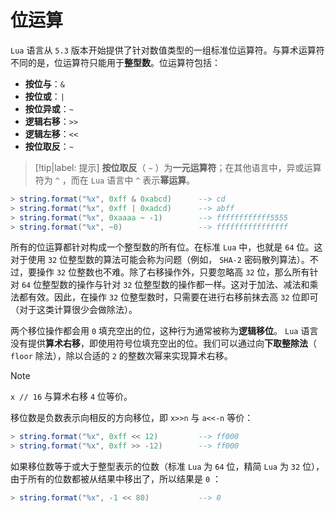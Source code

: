 # 位运算

`Lua` 语言从 `5.3` 版本开始提供了针对数值类型的一组标准位运算符。与算术运算符不同的是，位运算符只能用于**整型数**。位运算符包括：

* **按位与**：`&`
* **按位或**：`|`
* **按位异或**：`~`
* **逻辑右移**：`>>`
* **逻辑左移**：`<<`
* **按位取反**：`~`

> [!tip|label: 提示]
> **按位取反**（ `~` ）为**一元运算符**；在其他语言中，异或运算符为 `^` ，而在 `Lua` 语言中 `^` 表示**幂运算**。

```lua
> string.format("%x", 0xff & 0xabcd)      --> cd
> string.format("%x", 0xff | 0xadcd)      --> abff
> string.format("%x", 0xaaaa ~ -1)        --> ffffffffffff5555
> string.format("%x", ~0)                 --> ffffffffffffffff
```

所有的位运算都针对构成一个整型数的所有位。在标准 `Lua` 中，也就是 `64` 位。这对于使用 `32` 位整型数的算法可能会称为问题（例如， `SHA-2` 密码散列算法）。不过，要操作 `32` 位整数也不难。除了右移操作外，只要忽略高 `32` 位，那么所有针对 `64` 位整型数的操作与针对 `32` 位整型数的操作都一样。这对于加法、减法和乘法都有效。因此，在操作 `32` 位整型数时，只需要在进行右移前抹去高 `32` 位即可（对于这类计算很少会做除法）。

两个移位操作都会用 `0` 填充空出的位，这种行为通常被称为**逻辑移位**。 `Lua` 语言没有提供**算术右移**，即使用符号位填充空出的位。我们可以通过向**下取整除法**（ `floor` 除法），除以合适的 `2` 的整数次幂来实现算术右移。

> [!note]
> `x // 16` 与算术右移 `4` 位等价。

移位数是负数表示向相反的方向移位，即 `x>>n` 与 `a<<-n` 等价：

```lua
> string.format("%x", 0xff << 12)         --> ff000
> string.format("%x", 0xff >> -12)        --> ff000
```

如果移位数等于或大于整型表示的位数（标准 `Lua` 为 `64` 位，精简 `Lua` 为 `32` 位），由于所有的位数都被从结果中移出了，所以结果是 `0` ：

```lua
> string.format("%x", -1 << 80)           --> 0
```
